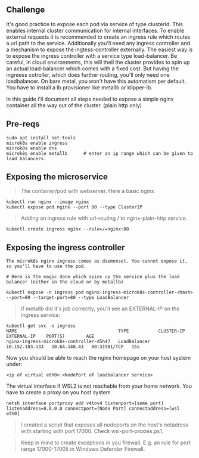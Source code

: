 ## Challenge
It's good practice to expose each pod via service of type clusterId. This enables internal cluster communication for internal interfaces. To enable external requests it is recommended to create an ingress rule which routes a url path to the service. Additionally you'll need any ingress controller and a mechanism to expose the ingtess-controller externally. The easiest way is to expose the ingress controller with a service type load-balancer. Be careful, in cloud environments, this will thell the cluster provides to spin up an actual load-balancer which comes with a fixed cost. But having the ingreess cotroller, which does further routing, you'll only need one loadbalancer. 
On bare metal, you won't have this automatism per default. You have to install a lb provisioner like metallb or klipper-lb.

In this guide i'll document all steps needed to expose a simple nginx container all the way out of the cluster. (plain http only)

## Pre-reqs

```
sudo apt install net-tools
microk8s enable ingress
microk8s enable dns
microk8s enable metallb      # enter an ip range which can be given to load balancers.
```
## Exposing the microservice
> The container/pod with webserver. Here a basic nginx
```
kubectl run nginx --image nginx
kubectl expose pod nginx --port 80 --type ClusterIP
```

> Adding an ingress rule with url-routing / to nginx-plain-http service.
```
kubectl create ingress nginx --rule=/=nginx:80
```

## Exposing the ingress controller
```
The microk8s nginx ingress comes as daemonset. You cannot expose it, so you'll have to use the pod.

# Here is the magic done which spins up the service plus the load balancer (either in the cloud or by metallb)

kubectl expose -n ingress pod nginx-ingress-microk8s-controller-<hash> --port=80 --target-port=80 --type LoadBalancer
```

> if metallb did it's job correctly, you'll see an EXTERNAL-IP on the ingress service:

```
kubectl get svc -n ingress
NAME                                      TYPE           CLUSTER-IP       EXTERNAL-IP    PORT(S)        AGE
nginx-ingress-microk8s-controller-d5h47   LoadBalancer   10.152.183.133   10.64.140.43   80:31901/TCP   15s
```

Now you should be able to reach the nginx homepage on your host system under: 
```
<ip of virtual eth0>:<NodePort of loadbalancer service>
```

The virtual interface if WSL2 is not reachable from your home network. You have to create a proxy on you host system 
```
netsh interface portproxy add v4tov4 listenport=[some port] listenaddress=0.0.0.0 connectport=[Node Port] connectaddress=[wsl eth0]
```

> I created a script that exposes all nodeports on the host's netadress with starting with port 17000. Check wsl-port-proxies.ps1.  

> Keep in mind to create exceptions in you firewall. E.g. an rule for port range 17000-17005 in Windows Defender Firewall.